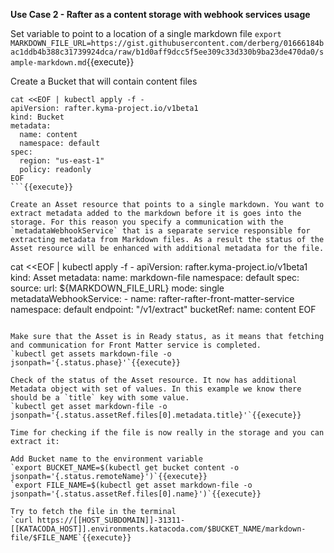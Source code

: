 **Use Case 2 - Rafter as a content storage with webhook services usage**

Set variable to point to a location of a single markdown file
`export MARKDOWN_FILE_URL=https://gist.githubusercontent.com/derberg/01666184bac1ddb4b388c31739924dca/raw/b1d0aff9dcc5f5ee309c33d330b9ba23de470da0/sample-markdown.md`{{execute}}


Create a Bucket that will contain content files
```
cat <<EOF | kubectl apply -f -
apiVersion: rafter.kyma-project.io/v1beta1
kind: Bucket
metadata:
  name: content
  namespace: default
spec:
  region: "us-east-1"
  policy: readonly
EOF
```{{execute}}

Create an Asset resource that points to a single markdown. You want to extract metadata added to the markdown before it is goes into the storage. For this reason you specify a communication with the `metadataWebhookService` that is a separate service responsible for extracting metadata from Markdown files. As a result the status of the Asset resource will be enhanced with additional metadata for the file.
```
cat <<EOF | kubectl apply -f -
apiVersion: rafter.kyma-project.io/v1beta1
kind: Asset
metadata:
  name: markdown-file
  namespace: default
spec:
  source:
    url: ${MARKDOWN_FILE_URL}
    mode: single
    metadataWebhookService:
      - name: rafter-rafter-front-matter-service
        namespace: default
        endpoint: "/v1/extract"
  bucketRef:
    name: content
EOF
```{{execute}}

Make sure that the Asset is in Ready status, as it means that fetching and communication for Front Matter service is completed.
`kubectl get assets markdown-file -o jsonpath='{.status.phase}'`{{execute}}

Check of the status of the Asset resource. It now has additional Metadata object with set of values. In this example we know there should be a `title` key with some value.
`kubectl get asset markdown-file -o jsonpath='{.status.assetRef.files[0].metadata.title}'`{{execute}}

Time for checking if the file is now really in the storage and you can extract it:

Add Bucket name to the environment variable
`export BUCKET_NAME=$(kubectl get bucket content -o jsonpath='{.status.remoteName}')`{{execute}}
`export FILE_NAME=$(kubectl get asset markdown-file -o jsonpath='{.status.assetRef.files[0].name}')`{{execute}}

Try to fetch the file in the terminal
`curl https://[[HOST_SUBDOMAIN]]-31311-[[KATACODA_HOST]].environments.katacoda.com/$BUCKET_NAME/markdown-file/$FILE_NAME`{{execute}}